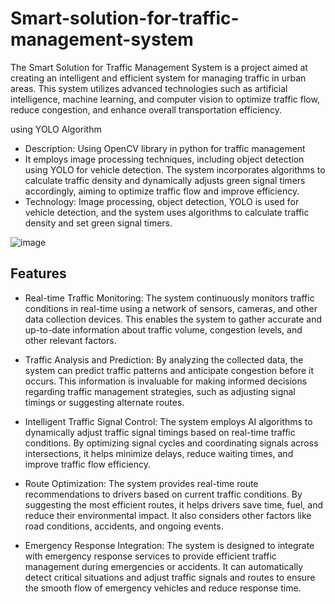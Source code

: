 # Smart-solution-for-traffic-management-system


The Smart Solution for Traffic Management System is a project aimed at creating an intelligent and efficient system for managing traffic in urban areas. This system utilizes advanced technologies such as artificial intelligence, machine learning, and computer vision to optimize traffic flow, reduce congestion, and enhance overall transportation efficiency.

using YOLO Algorithm
-	Description: Using OpenCV library in python for traffic management
-	It employs image processing techniques, including object detection using YOLO for vehicle detection. The system incorporates algorithms to calculate traffic density and dynamically adjusts green signal timers accordingly, aiming to optimize traffic flow and improve efficiency.
-	Technology: Image processing, object detection, YOLO is used for vehicle detection, and the system uses algorithms to calculate traffic density and set green signal timers.

![image](https://github.com/DHANUNJAYA98/Smart-solution-for-traffic-management-system/assets/123298727/cf17f597-8697-4d05-96a3-fc904e93075b)

## Features
- Real-time Traffic Monitoring: The system continuously monitors traffic conditions in real-time using a network of sensors, cameras, and other data collection devices. This enables the system to gather accurate and up-to-date information about traffic volume, congestion levels, and other relevant factors.

- Traffic Analysis and Prediction: By analyzing the collected data, the system can predict traffic patterns and anticipate congestion before it occurs. This information is invaluable for making informed decisions regarding traffic management strategies, such as adjusting signal timings or suggesting alternate routes.

- Intelligent Traffic Signal Control: The system employs AI algorithms to dynamically adjust traffic signal timings based on real-time traffic conditions. By optimizing signal cycles and coordinating signals across intersections, it helps minimize delays, reduce waiting times, and improve traffic flow efficiency.

- Route Optimization: The system provides real-time route recommendations to drivers based on current traffic conditions. By suggesting the most efficient routes, it helps drivers save time, fuel, and reduce their environmental impact. It also considers other factors like road conditions, accidents, and ongoing events.

- Emergency Response Integration: The system is designed to integrate with emergency response services to provide efficient traffic management during emergencies or accidents. It can automatically detect critical situations and adjust traffic signals and routes to ensure the smooth flow of emergency vehicles and reduce response time.
